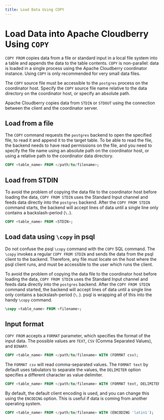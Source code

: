 ```yaml
---
title: Load Data Using COPY
---
```


# Load Data into Apache Cloudberry Using `COPY`

`COPY FROM` copies data from a file or standard input in a local file system into a table and appends the data to the table contents. `COPY` is non-parallel: data is loaded in a single process using the Apache Cloudberry coordinator instance. Using `COPY` is only recommended for very small data files.

The `COPY` source file must be accessible to the `postgres` process on the coordinator host. Specify the `COPY` source file name relative to the data directory on the coordinator host, or specify an absolute path.

Apache Cloudberry copies data from `STDIN` or `STDOUT` using the connection between the client and the coordinator server.

## Load from a file 

The `COPY` command requests the `postgres` backend to open the specified file, to read it and append it to the target table. To be able to read the file, the backend needs to have read permissions on the file, and you need to specify the file name using an absolute path on the coordinator host, or using a relative path to the coordinator data directory.

```sql
COPY <table_name> FROM </path/to/filename>;
```

## Load from STDIN

To avoid the problem of copying the data file to the coordinator host before loading the data, `COPY FROM STDIN` uses the Standard Input channel and feeds data directly into the `postgres` backend. After the `COPY FROM STDIN` command starts, the backend will accept lines of data until a single line only contains a backslash-period (`\.`).

```sql
COPY <table_name> FROM <STDIN>;
```

## Load data using `\copy` in psql

Do not confuse the psql `\copy` command with the `COPY` SQL command. The `\copy` invokes a regular `COPY FROM STDIN` and sends the data from the psql client to the backend. Therefore, any file must locate on the host where the psql client runs, and must be accessible to the user which runs the client.

To avoid the problem of copying the data file to the coordinator host before loading the data, `COPY FROM STDIN` uses the Standard Input channel and feeds data directly into the `postgres` backend. After the `COPY FROM STDIN` command started, the backend will accept lines of data until a single line only contains a backslash-period (`\.`). psql is wrapping all of this into the handy `\copy` command.

```sql
\copy <table_name> FROM <filename>;
```

## Input format

`COPY FROM` accepts a `FORMAT` parameter, which specifies the format of the input data. The possible values are `TEXT`, `CSV` (Comma Separated Values), and `BINARY`.

```sql
COPY <table_name> FROM </path/to/filename> WITH (FORMAT csv);
```

The `FORMAT csv` will read comma-separated values. The `FORMAT text` by default uses tabulators to separate the values, the `DELIMITER` option specifies a different character as value delimiter.

```sql
COPY <table_name> FROM </path/to/filename> WITH (FORMAT text, DELIMITER '|');
```

By default, the default client encoding is used, and you can change this using the `ENCODING` option. This is useful if data is coming from another operating system.

```sql
COPY <table_name> FROM </path/to/filename> WITH (ENCODING 'latin1');
```
